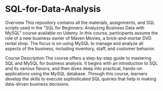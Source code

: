 # SQL-for-Data-Analysis
Overview
This repository contains all the materials, assignments, and SQL scripts used in the "SQL for Beginners: Analyzing Business Data with MySQL" course available on Udemy. In this course, participants assume the role of a new business owner of Maven Movies, a brick-and-mortar DVD rental shop. The focus is on using MySQL to manage and analyze all aspects of the business, including inventory, staff, and customer behavior.

Course Description
The course offers a step-by-step guide to mastering SQL and MySQL for business analysis. It begins with an introduction to SQL and its various flavors, and then dives deep into practical, hands-on applications using the MySQL database. Through this course, learners develop the skills to execute sophisticated SQL queries that help in making data-driven business decisions.
